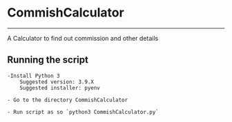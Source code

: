 # CommishCalculator

---------
A Calculator to find out commission and other details

## Running the script

    -Install Python 3
        Suggested version: 3.9.X
        Suggested installer: pyenv

    - Go to the directory CommishCalculator

    - Run script as so `python3 CommishCalculator.py`